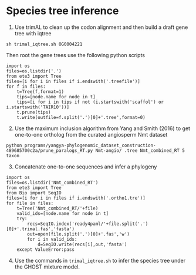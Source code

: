 # Species tree inference

1. Use trimAL to clean up the codon alignment and then build a draft gene tree with iqtree
```
sh trimal_iqtree.sh OG0004221
```
Then root the gene trees use the following python scripts
```
import os
files=os.listdir('.')
from ete3 import Tree
files=[i for i in files if i.endswith('.treefile')]
for f in files:
	t=Tree(f,format=1)
	tips=[node.name for node in t]
	tips=[i for i in tips if not (i.startswith('scaffol') or i.startswith('TAIR10'))]
	t.prune(tips)
	t.write(outfile=f.split('.')[0]+'.tree',format=0)
```

2. Use the maximum inclusion algorithm from Yang and Smith (2016) to get one-to-one ortholog from the curated angiosperm Nmt dataset

```
python programs/yangya-phylogenomic_dataset_construction-489685700c2a/prune_paralogs_RT.py Nmt-angio/ .tree Nmt_combined_RT 5 taxon
```

3. Concatenate one-to-one sequences and infer a phylogeny

```
import os
files=os.listdir('Nmt_combined_RT')
from ete3 import Tree
from Bio import SeqIO
files=[i for i in files if i.endswith('.ortho1.tre')]
for file in files:
	t=Tree('Nmt_combined_RT/'+file)
	valid_ids=[node.name for node in t]
	try:
		recs=SeqIO.index('ready4paml/'+file.split('.')[0]+'.trimal.fas','fasta')
		out=open(file.split('.')[0]+'.fas','w')
		for i in valid_ids:
			d=SeqIO.write(recs[i],out,'fasta')
	except ValueError:pass

```

4. Use the commands in `trimal_iqtree.sh` to infer the species tree under the GHOST mixture model.
